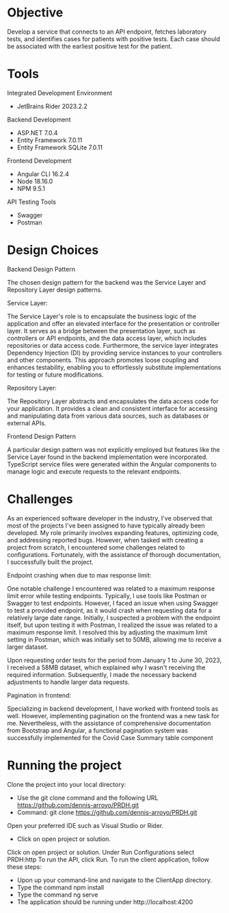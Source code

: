 # Objective

Develop a service that connects to an API endpoint, fetches laboratory tests, and identifies cases for patients with positive tests. Each case should be associated with the earliest positive test for the patient.

# Tools
Integrated Development Environment
- JetBrains Rider 2023.2.2
  
Backend Development
- ASP.NET 7.0.4
- Entity Framework 7.0.11
- Entity Framework SQLite 7.0.11
  
Frontend Development
- Angular CLI 16.2.4
- Node 18.16.0
- NPM 9.5.1

API Testing Tools
- Swagger
- Postman

# Design Choices

Backend Design Pattern

The chosen design pattern for the backend was the Service Layer and Repository Layer design patterns. 

Service Layer:

The Service Layer's role is to encapsulate the business logic of the application and offer an elevated interface for the presentation or controller layer. It serves as a bridge between the presentation layer, such as controllers or API endpoints, and the data access layer, which includes repositories or data access code. Furthermore, the service layer integrates Dependency Injection (DI) by providing service instances to your controllers and other components. This approach promotes loose coupling and enhances testability, enabling you to effortlessly substitute implementations for testing or future modifications.

Repository Layer:

The Repository Layer abstracts and encapsulates the data access code for your application. It provides a clean and consistent interface for accessing and manipulating data from various data sources, such as databases or external APIs.

Frontend Design Pattern

A particular design pattern was not explicitly employed but features like the Service Layer found in the backend implementation were incorporated. TypeScript service files were generated within the Angular components to manage logic and execute requests to the relevant endpoints.

# Challenges
As an experienced software developer in the industry, I've observed that most of the projects I've been assigned to have typically already been developed. My role primarily involves expanding features, optimizing code, and addressing reported bugs. However, when tasked with creating a project from scratch, I encountered some challenges related to configurations. Fortunately, with the assistance of thorough documentation, I successfully built the project.

Endpoint crashing when due to max response limit:

One notable challenge I encountered was related to a maximum response limit error while testing endpoints. Typically, I use tools like Postman or Swagger to test endpoints. However, I faced an issue when using Swagger to test a provided endpoint, as it would crash when requesting data for a relatively large date range. Initially, I suspected a problem with the endpoint itself, but upon testing it with Postman, I realized the issue was related to a maximum response limit. I resolved this by adjusting the maximum limit setting in Postman, which was initially set to 50MB, allowing me to receive a larger dataset.

Upon requesting order tests for the period from January 1 to June 30, 2023, I received a 58MB dataset, which explained why I wasn't receiving the required information. Subsequently, I made the necessary backend adjustments to handle larger data requests.

Pagination in frontend:

Specializing in backend development, I have worked with frontend tools as well. However, implementing pagination on the frontend was a new task for me. Nevertheless, with the assistance of comprehensive documentation from Bootstrap and Angular, a functional pagination system was successfully implemented for the Covid Case Summary table component

# Running the project
Clone the project into your local directory:
   
  - Use the git clone command and the following URL https://github.com/dennis-arroyo/PRDH.git
  - Command: git clone https://github.com/dennis-arroyo/PRDH.git
    
Open your preferred IDE such as Visual Studio or Rider.
   
  - Click on open project or solution.
    
Click on open project or solution.
Under Run Configurations select PRDH:http
To run the API, click Run.
To run the client application, follow these steps:

   - Upon up your command-line and navigate to the ClientApp directory.
   - Type the command npm install
   - Type the command ng serve
   - The application should be running under http://localhost:4200
